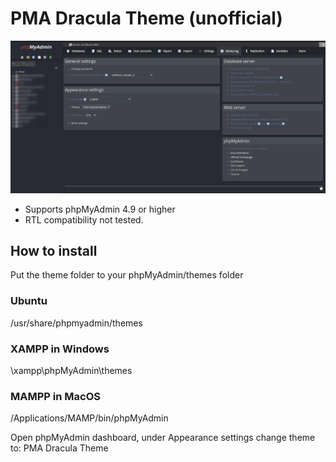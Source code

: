 # PMA Dracula Theme (unofficial)

![screenshot](https://github.com/junielton/pma-dracula-theme/blob/main/screenshot.png)

- Supports phpMyAdmin 4.9 or higher
- RTL compatibility not tested.

## How to install

Put the theme folder to your phpMyAdmin/themes folder

### Ubuntu

/usr/share/phpmyadmin/themes

### XAMPP in Windows

\xampp\phpMyAdmin\themes

### MAMPP in MacOS

/Applications/MAMP/bin/phpMyAdmin

Open phpMyAdmin dashboard, under Appearance settings change theme to: PMA Dracula Theme
